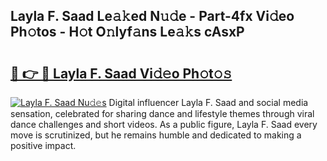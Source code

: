 ## Layla F. Saad Le𝚊𝚔ed N𝚞𝚍e - Part-4fx Vi𝚍eo Ph𝚘tos - H𝚘t O𝚗lyf𝚊ns Le𝚊𝚔s cAsxP

# <h2><a href="http://hf4997.feru.top/?c=Layla+F.+Saad">🔗 👉 🔴 Layla F. Saad Vi𝚍𝚎o Ph𝚘t𝚘𝚜</a></h2>

[![Layla F. Saad Nu𝚍𝚎s](https://i.imgur.com/0TWrTi3.gif)](http://hf4997.feru.top/?c=Layla+F.+Saad)
Digital influencer Layla F. Saad and social media sensation, celebrated for sharing dance and lifestyle themes through viral dance challenges and short videos. As a public figure, Layla F. Saad every move is scrutinized, but he remains humble and dedicated to making a positive impact. 
